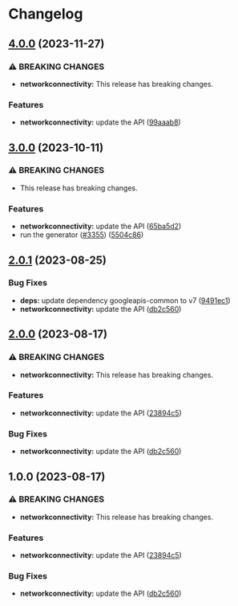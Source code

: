 # Changelog

## [4.0.0](https://github.com/googleapis/google-api-nodejs-client/compare/networkconnectivity-v3.0.0...networkconnectivity-v4.0.0) (2023-11-27)


### ⚠ BREAKING CHANGES

* **networkconnectivity:** This release has breaking changes.

### Features

* **networkconnectivity:** update the API ([99aaab8](https://github.com/googleapis/google-api-nodejs-client/commit/99aaab849ed24a602553fb0706ef87c991b5ff24))

## [3.0.0](https://github.com/googleapis/google-api-nodejs-client/compare/networkconnectivity-v2.0.1...networkconnectivity-v3.0.0) (2023-10-11)


### ⚠ BREAKING CHANGES

* This release has breaking changes.

### Features

* **networkconnectivity:** update the API ([65ba5d2](https://github.com/googleapis/google-api-nodejs-client/commit/65ba5d264bb4e0d2665f1d7cbf6b141e8debd870))
* run the generator ([#3355](https://github.com/googleapis/google-api-nodejs-client/issues/3355)) ([5504c86](https://github.com/googleapis/google-api-nodejs-client/commit/5504c86fd61740886047320e2ed70f02a164acd7))

## [2.0.1](https://github.com/googleapis/google-api-nodejs-client/compare/networkconnectivity-v2.0.0...networkconnectivity-v2.0.1) (2023-08-25)


### Bug Fixes

* **deps:** update dependency googleapis-common to v7 ([9491ec1](https://github.com/googleapis/google-api-nodejs-client/commit/9491ec1cdc3c413e7d73edcfcd59cf5c28a7c855))
* **networkconnectivity:** update the API ([db2c560](https://github.com/googleapis/google-api-nodejs-client/commit/db2c5609b8b6cef85b04d58a493fafe59de65a33))

## [2.0.0](https://github.com/googleapis/google-api-nodejs-client/compare/networkconnectivity-v1.0.0...networkconnectivity-v2.0.0) (2023-08-17)


### ⚠ BREAKING CHANGES

* **networkconnectivity:** This release has breaking changes.

### Features

* **networkconnectivity:** update the API ([23894c5](https://github.com/googleapis/google-api-nodejs-client/commit/23894c5f96bacdb088e978d04ed485abc52c64b5))


### Bug Fixes

* **networkconnectivity:** update the API ([db2c560](https://github.com/googleapis/google-api-nodejs-client/commit/db2c5609b8b6cef85b04d58a493fafe59de65a33))

## 1.0.0 (2023-08-17)


### ⚠ BREAKING CHANGES

* **networkconnectivity:** This release has breaking changes.

### Features

* **networkconnectivity:** update the API ([23894c5](https://github.com/googleapis/google-api-nodejs-client/commit/23894c5f96bacdb088e978d04ed485abc52c64b5))


### Bug Fixes

* **networkconnectivity:** update the API ([db2c560](https://github.com/googleapis/google-api-nodejs-client/commit/db2c5609b8b6cef85b04d58a493fafe59de65a33))
